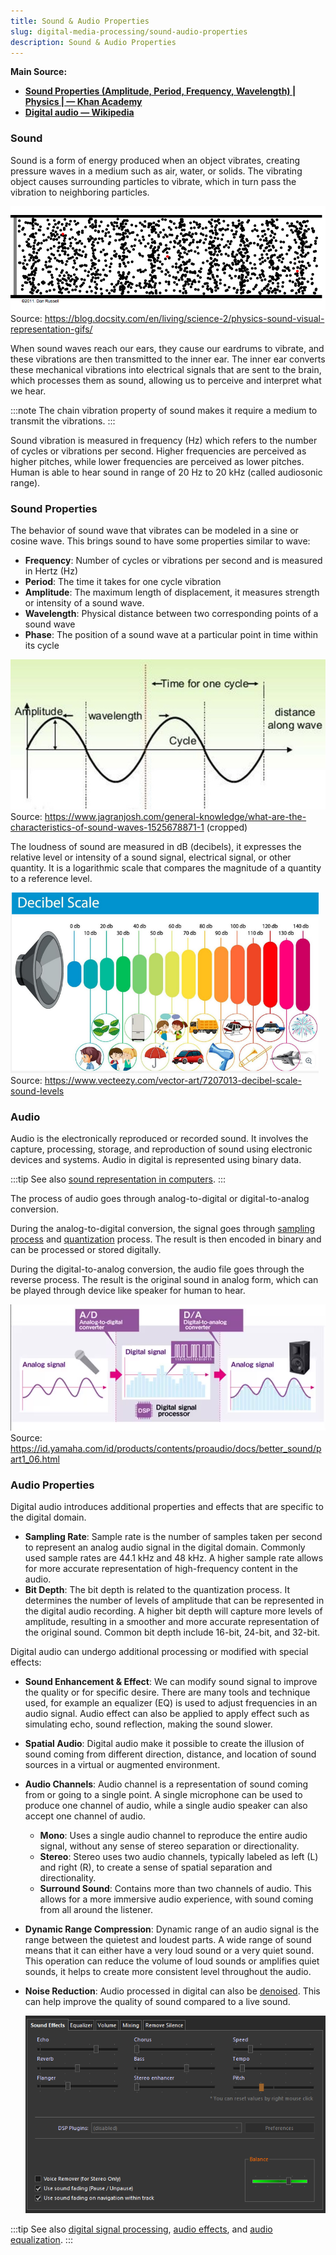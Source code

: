 ```yaml
---
title: Sound & Audio Properties
slug: digital-media-processing/sound-audio-properties
description: Sound & Audio Properties
---
```


**Main Source:**

- **[Sound Properties (Amplitude, Period, Frequency, Wavelength) | Physics | — Khan Academy](https://youtu.be/-_xZZt99MzY)**
- **[Digital audio — Wikipedia](https://en.wikipedia.org/wiki/Digital_audio)**

### Sound

Sound is a form of energy produced when an object vibrates, creating pressure waves in a medium such as air, water, or solids. The vibrating object causes surrounding particles to vibrate, which in turn pass the vibration to neighboring particles.

![A chain vibrate of a bunch of particle](./sound-vibration.gif)  
Source: https://blog.docsity.com/en/living/science-2/physics-sound-visual-representation-gifs/

When sound waves reach our ears, they cause our eardrums to vibrate, and these vibrations are then transmitted to the inner ear. The inner ear converts these mechanical vibrations into electrical signals that are sent to the brain, which processes them as sound, allowing us to perceive and interpret what we hear.

:::note
The chain vibration property of sound makes it require a medium to transmit the vibrations.
:::

Sound vibration is measured in frequency (Hz) which refers to the number of cycles or vibrations per second. Higher frequencies are perceived as higher pitches, while lower frequencies are perceived as lower pitches. Human is able to hear sound in range of 20 Hz to 20 kHz (called audiosonic range).

### Sound Properties

The behavior of sound wave that vibrates can be modeled in a sine or cosine wave. This brings sound to have some properties similar to wave:

- **Frequency**: Number of cycles or vibrations per second and is measured in Hertz (Hz)
- **Period**: The time it takes for one cycle vibration
- **Amplitude**: The maximum length of displacement, it measures strength or intensity of a sound wave.
- **Wavelength**: Physical distance between two corresponding points of a sound wave
- **Phase**: The position of a sound wave at a particular point in time within its cycle

![Properties of sound](./sound-properties.jpg)  
Source: https://www.jagranjosh.com/general-knowledge/what-are-the-characteristics-of-sound-waves-1525678871-1 (cropped)

The loudness of sound are measured in dB (decibels), it expresses the relative level or intensity of a sound signal, electrical signal, or other quantity. It is a logarithmic scale that compares the magnitude of a quantity to a reference level.

![Decibel scale, with 0 dB is silence with the highest 140 dB is fireworks sound](./db-scale.png)  
Source: https://www.vecteezy.com/vector-art/7207013-decibel-scale-sound-levels

### Audio

Audio is the electronically reproduced or recorded sound. It involves the capture, processing, storage, and reproduction of sound using electronic devices and systems. Audio in digital is represented using binary data.

:::tip
See also [sound representation in computers](/computer-and-programming-fundamentals/data-representation#sound).
:::

The process of audio goes through analog-to-digital or digital-to-analog conversion.

During the analog-to-digital conversion, the signal goes through [sampling process](/digital-signal-processing/sampling) and [quantization](/digital-signal-processing/quantization) process. The result is then encoded in binary and can be processed or stored digitally.

During the digital-to-analog conversion, the audio file goes through the reverse process. The result is the original sound in analog form, which can be played through device like speaker for human to hear.

![Analog signal is converted to digital with binary data and converted back to analog for human to hear](./digital-audio.png)  
Source: https://id.yamaha.com/id/products/contents/proaudio/docs/better_sound/part1_06.html

### Audio Properties

Digital audio introduces additional properties and effects that are specific to the digital domain.

- **Sampling Rate**: Sample rate is the number of samples taken per second to represent an analog audio signal in the digital domain. Commonly used sample rates are 44.1 kHz and 48 kHz. A higher sample rate allows for more accurate representation of high-frequency content in the audio.
- **Bit Depth**: The bit depth is related to the quantization process. It determines the number of levels of amplitude that can be represented in the digital audio recording. A higher bit depth will capture more levels of amplitude, resulting in a smoother and more accurate representation of the original sound. Common bit depth include 16-bit, 24-bit, and 32-bit.

Digital audio can undergo additional processing or modified with special effects:

- **Sound Enhancement & Effect**: We can modify sound signal to improve the quality or for specific desire. There are many tools and technique used, for example an equalizer (EQ) is used to adjust frequencies in an audio signal. Audio effect can also be applied to apply effect such as simulating echo, sound reflection, making the sound slower.
- **Spatial Audio**: Digital audio make it possible to create the illusion of sound coming from different direction, distance, and location of sound sources in a virtual or augmented environment.
- **Audio Channels**: Audio channel is a representation of sound coming from or going to a single point. A single microphone can be used to produce one channel of audio, while a single audio speaker can also accept one channel of audio.

  - **Mono**: Uses a single audio channel to reproduce the entire audio signal, without any sense of stereo separation or directionality.
  - **Stereo**: Stereo uses two audio channels, typically labeled as left (L) and right (R), to create a sense of spatial separation and directionality.
  - **Surround Sound**: Contains more than two channels of audio. This allows for a more immersive audio experience, with sound coming from all around the listener.
  
- **Dynamic Range Compression**: Dynamic range of an audio signal is the range between the quietest and loudest parts. A wide range of sound means that it can either have a very loud sound or a very quiet sound. This operation can reduce the volume of loud sounds or amplifies quiet sounds, it helps to create more consistent level throughout the audio.
- **Noise Reduction**: Audio processed in digital can also be [denoised](/digital-signal-processing/denoising). This can help improve the quality of sound compared to a live sound.

  ![An audio player that provides audio editing](./audio-properties.png)

:::tip
See also [digital signal processing](/digital-signal-processing), [audio effects](/digital-media-processing/audio-effects), and [audio equalization](/digital-media-processing/audio-equalization).
:::
